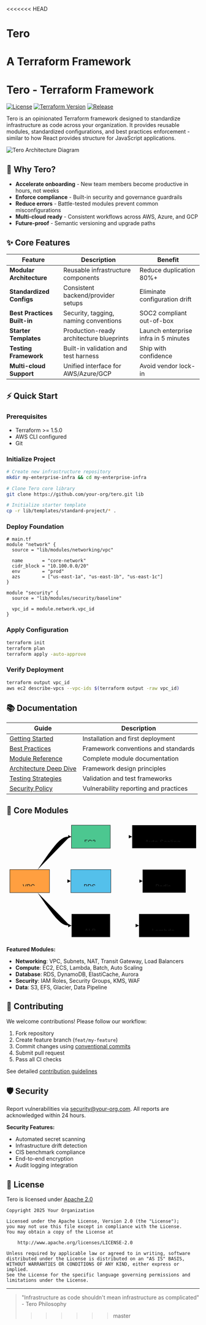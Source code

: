 <<<<<<< HEAD
# Tero
A Terraform Framework 
=======
# Tero - Terraform Framework

[![License](https://img.shields.io/badge/License-Apache%202.0-blue.svg)](LICENSE)
[![Terraform Version](https://img.shields.io/badge/terraform-%3E%3D%201.5.0-blue)](.terraform-version)
[![Release](https://img.shields.io/badge/Release-v1.0.0-success)](CHANGELOG.md)

Tero is an opinionated Terraform framework designed to standardize infrastructure as code across your organization. It provides reusable modules, standardized configurations, and best practices enforcement - similar to how React provides structure for JavaScript applications.


![Tero Architecture Diagram](https://raw.githubusercontent.com/Root-acess/images/main/deepseek_mermaid_20250817_f517ee.svg)
## 🚀 Why Tero?

- **Accelerate onboarding** - New team members become productive in hours, not weeks
- **Enforce compliance** - Built-in security and governance guardrails
- **Reduce errors** - Battle-tested modules prevent common misconfigurations
- **Multi-cloud ready** - Consistent workflows across AWS, Azure, and GCP
- **Future-proof** - Semantic versioning and upgrade paths

## ✨ Core Features

| Feature | Description | Benefit |
|---------|-------------|---------|
| **Modular Architecture** | Reusable infrastructure components | Reduce duplication 80%+ |
| **Standardized Configs** | Consistent backend/provider setups | Eliminate configuration drift |
| **Best Practices Built-in** | Security, tagging, naming conventions | SOC2 compliant out-of-box |
| **Starter Templates** | Production-ready architecture blueprints | Launch enterprise infra in 5 minutes |
| **Testing Framework** | Built-in validation and test harness | Ship with confidence |
| **Multi-cloud Support** | Unified interface for AWS/Azure/GCP | Avoid vendor lock-in |

## ⚡ Quick Start

### Prerequisites
- Terraform >= 1.5.0
- AWS CLI configured
- Git

### Initialize Project
```bash
# Create new infrastructure repository
mkdir my-enterprise-infra && cd my-enterprise-infra

# Clone Tero core library
git clone https://github.com/your-org/tero.git lib

# Initialize starter template
cp -r lib/templates/standard-project/* .
```

### Deploy Foundation
```hcl
# main.tf
module "network" {
  source = "lib/modules/networking/vpc"

  name       = "core-network"
  cidr_block = "10.100.0.0/20"
  env        = "prod"
  azs        = ["us-east-1a", "us-east-1b", "us-east-1c"]
}

module "security" {
  source = "lib/modules/security/baseline"

  vpc_id = module.network.vpc_id
}
```

### Apply Configuration
```bash
terraform init
terraform plan
terraform apply -auto-approve
```

### Verify Deployment
```bash
terraform output vpc_id
aws ec2 describe-vpcs --vpc-ids $(terraform output -raw vpc_id)
```

## 📚 Documentation

| Guide | Description | 
|-------|-------------|
| [Getting Started](docs/getting-started.md) | Installation and first deployment |
| [Best Practices](docs/best-practices.md) | Framework conventions and standards |
| [Module Reference](docs/module-reference.md) | Complete module documentation |
| [Architecture Deep Dive](docs/architecture.md) | Framework design principles |
| [Testing Strategies](docs/testing-guide.md) | Validation and test frameworks |
| [Security Policy](docs/security-policy.md) | Vulnerability reporting and practices |

## 🧩 Core Modules
<svg xmlns:xlink="http://www.w3.org/1999/xlink" aria-roledescription="flowchart-v2" role="graphics-document document" viewBox="0 0 452.4833068847656 278" style="max-width: 100%;" class="flowchart" xmlns="http://www.w3.org/2000/svg" width="100%" id="mermaid-svg-38" height="100%"><style>#mermaid-svg-38{font-family:"trebuchet ms",verdana,arial,sans-serif;font-size:16px;fill:#ccc;}@keyframes edge-animation-frame{from{stroke-dashoffset:0;}}@keyframes dash{to{stroke-dashoffset:0;}}#mermaid-svg-38 .edge-animation-slow{stroke-dasharray:9,5!important;stroke-dashoffset:900;animation:dash 50s linear infinite;stroke-linecap:round;}#mermaid-svg-38 .edge-animation-fast{stroke-dasharray:9,5!important;stroke-dashoffset:900;animation:dash 20s linear infinite;stroke-linecap:round;}#mermaid-svg-38 .error-icon{fill:#a44141;}#mermaid-svg-38 .error-text{fill:#ddd;stroke:#ddd;}#mermaid-svg-38 .edge-thickness-normal{stroke-width:1px;}#mermaid-svg-38 .edge-thickness-thick{stroke-width:3.5px;}#mermaid-svg-38 .edge-pattern-solid{stroke-dasharray:0;}#mermaid-svg-38 .edge-thickness-invisible{stroke-width:0;fill:none;}#mermaid-svg-38 .edge-pattern-dashed{stroke-dasharray:3;}#mermaid-svg-38 .edge-pattern-dotted{stroke-dasharray:2;}#mermaid-svg-38 .marker{fill:lightgrey;stroke:lightgrey;}#mermaid-svg-38 .marker.cross{stroke:lightgrey;}#mermaid-svg-38 svg{font-family:"trebuchet ms",verdana,arial,sans-serif;font-size:16px;}#mermaid-svg-38 p{margin:0;}#mermaid-svg-38 .label{font-family:"trebuchet ms",verdana,arial,sans-serif;color:#ccc;}#mermaid-svg-38 .cluster-label text{fill:#F9FFFE;}#mermaid-svg-38 .cluster-label span{color:#F9FFFE;}#mermaid-svg-38 .cluster-label span p{background-color:transparent;}#mermaid-svg-38 .label text,#mermaid-svg-38 span{fill:#ccc;color:#ccc;}#mermaid-svg-38 .node rect,#mermaid-svg-38 .node circle,#mermaid-svg-38 .node ellipse,#mermaid-svg-38 .node polygon,#mermaid-svg-38 .node path{fill:#1f2020;stroke:#ccc;stroke-width:1px;}#mermaid-svg-38 .rough-node .label text,#mermaid-svg-38 .node .label text,#mermaid-svg-38 .image-shape .label,#mermaid-svg-38 .icon-shape .label{text-anchor:middle;}#mermaid-svg-38 .node .katex path{fill:#000;stroke:#000;stroke-width:1px;}#mermaid-svg-38 .rough-node .label,#mermaid-svg-38 .node .label,#mermaid-svg-38 .image-shape .label,#mermaid-svg-38 .icon-shape .label{text-align:center;}#mermaid-svg-38 .node.clickable{cursor:pointer;}#mermaid-svg-38 .root .anchor path{fill:lightgrey!important;stroke-width:0;stroke:lightgrey;}#mermaid-svg-38 .arrowheadPath{fill:lightgrey;}#mermaid-svg-38 .edgePath .path{stroke:lightgrey;stroke-width:2.0px;}#mermaid-svg-38 .flowchart-link{stroke:lightgrey;fill:none;}#mermaid-svg-38 .edgeLabel{background-color:hsl(0, 0%, 34.4117647059%);text-align:center;}#mermaid-svg-38 .edgeLabel p{background-color:hsl(0, 0%, 34.4117647059%);}#mermaid-svg-38 .edgeLabel rect{opacity:0.5;background-color:hsl(0, 0%, 34.4117647059%);fill:hsl(0, 0%, 34.4117647059%);}#mermaid-svg-38 .labelBkg{background-color:rgba(87.75, 87.75, 87.75, 0.5);}#mermaid-svg-38 .cluster rect{fill:hsl(180, 1.5873015873%, 28.3529411765%);stroke:rgba(255, 255, 255, 0.25);stroke-width:1px;}#mermaid-svg-38 .cluster text{fill:#F9FFFE;}#mermaid-svg-38 .cluster span{color:#F9FFFE;}#mermaid-svg-38 div.mermaidTooltip{position:absolute;text-align:center;max-width:200px;padding:2px;font-family:"trebuchet ms",verdana,arial,sans-serif;font-size:12px;background:hsl(20, 1.5873015873%, 12.3529411765%);border:1px solid rgba(255, 255, 255, 0.25);border-radius:2px;pointer-events:none;z-index:100;}#mermaid-svg-38 .flowchartTitleText{text-anchor:middle;font-size:18px;fill:#ccc;}#mermaid-svg-38 rect.text{fill:none;stroke-width:0;}#mermaid-svg-38 .icon-shape,#mermaid-svg-38 .image-shape{background-color:hsl(0, 0%, 34.4117647059%);text-align:center;}#mermaid-svg-38 .icon-shape p,#mermaid-svg-38 .image-shape p{background-color:hsl(0, 0%, 34.4117647059%);padding:2px;}#mermaid-svg-38 .icon-shape rect,#mermaid-svg-38 .image-shape rect{opacity:0.5;background-color:hsl(0, 0%, 34.4117647059%);fill:hsl(0, 0%, 34.4117647059%);}#mermaid-svg-38 :root{--mermaid-font-family:"trebuchet ms",verdana,arial,sans-serif;}</style><g><marker orient="auto" markerHeight="8" markerWidth="8" markerUnits="userSpaceOnUse" refY="5" refX="5" viewBox="0 0 10 10" class="marker flowchart-v2" id="mermaid-svg-38_flowchart-v2-pointEnd"><path style="stroke-width: 1px; stroke-dasharray: 1px, 0px;" class="arrowMarkerPath" d="M 0 0 L 10 5 L 0 10 z"></path></marker><marker orient="auto" markerHeight="8" markerWidth="8" markerUnits="userSpaceOnUse" refY="5" refX="4.5" viewBox="0 0 10 10" class="marker flowchart-v2" id="mermaid-svg-38_flowchart-v2-pointStart"><path style="stroke-width: 1px; stroke-dasharray: 1px, 0px;" class="arrowMarkerPath" d="M 0 5 L 10 10 L 10 0 z"></path></marker><marker orient="auto" markerHeight="11" markerWidth="11" markerUnits="userSpaceOnUse" refY="5" refX="11" viewBox="0 0 10 10" class="marker flowchart-v2" id="mermaid-svg-38_flowchart-v2-circleEnd"><circle style="stroke-width: 1px; stroke-dasharray: 1px, 0px;" class="arrowMarkerPath" r="5" cy="5" cx="5"></circle></marker><marker orient="auto" markerHeight="11" markerWidth="11" markerUnits="userSpaceOnUse" refY="5" refX="-1" viewBox="0 0 10 10" class="marker flowchart-v2" id="mermaid-svg-38_flowchart-v2-circleStart"><circle style="stroke-width: 1px; stroke-dasharray: 1px, 0px;" class="arrowMarkerPath" r="5" cy="5" cx="5"></circle></marker><marker orient="auto" markerHeight="11" markerWidth="11" markerUnits="userSpaceOnUse" refY="5.2" refX="12" viewBox="0 0 11 11" class="marker cross flowchart-v2" id="mermaid-svg-38_flowchart-v2-crossEnd"><path style="stroke-width: 2px; stroke-dasharray: 1px, 0px;" class="arrowMarkerPath" d="M 1,1 l 9,9 M 10,1 l -9,9"></path></marker><marker orient="auto" markerHeight="11" markerWidth="11" markerUnits="userSpaceOnUse" refY="5.2" refX="-1" viewBox="0 0 11 11" class="marker cross flowchart-v2" id="mermaid-svg-38_flowchart-v2-crossStart"><path style="stroke-width: 2px; stroke-dasharray: 1px, 0px;" class="arrowMarkerPath" d="M 1,1 l 9,9 M 10,1 l -9,9"></path></marker><g class="root"><g class="clusters"></g><g class="edgePaths"><path marker-end="url(#mermaid-svg-38_flowchart-v2-pointEnd)" style="" class="edge-thickness-normal edge-pattern-solid edge-thickness-normal edge-pattern-solid flowchart-link" id="L_A_B_0" d="M72.989,112L81.805,99.167C90.62,86.333,108.252,60.667,120.788,47.833C133.325,35,140.767,35,144.487,35L148.208,35"></path><path marker-end="url(#mermaid-svg-38_flowchart-v2-pointEnd)" style="" class="edge-thickness-normal edge-pattern-solid edge-thickness-normal edge-pattern-solid flowchart-link" id="L_A_C_0" d="M100.883,139L105.05,139C109.217,139,117.55,139,125.217,139C132.883,139,139.883,139,143.383,139L146.883,139"></path><path marker-end="url(#mermaid-svg-38_flowchart-v2-pointEnd)" style="" class="edge-thickness-normal edge-pattern-solid edge-thickness-normal edge-pattern-solid flowchart-link" id="L_A_D_0" d="M72.989,166L81.805,178.833C90.62,191.667,108.252,217.333,120.862,230.167C133.472,243,141.061,243,144.856,243L148.65,243"></path><path marker-end="url(#mermaid-svg-38_flowchart-v2-pointEnd)" style="" class="edge-thickness-normal edge-pattern-solid edge-thickness-normal edge-pattern-solid flowchart-link" id="L_B_E_0" d="M243.325,35L247.712,35C252.1,35,260.875,35,268.762,35C276.65,35,283.65,35,287.15,35L290.65,35"></path><path marker-end="url(#mermaid-svg-38_flowchart-v2-pointEnd)" style="" class="edge-thickness-normal edge-pattern-solid edge-thickness-normal edge-pattern-solid flowchart-link" id="L_D_F_0" d="M242.883,243L247.344,243C251.806,243,260.728,243,271.356,243C281.983,243,294.317,243,300.483,243L306.65,243"></path><path marker-end="url(#mermaid-svg-38_flowchart-v2-pointEnd)" style="" class="edge-thickness-normal edge-pattern-solid edge-thickness-normal edge-pattern-solid flowchart-link" id="L_C_G_0" d="M244.65,139L248.817,139C252.983,139,261.317,139,273.061,139C284.806,139,299.961,139,307.539,139L315.117,139"></path></g><g class="edgeLabels"><g class="edgeLabel"><g transform="translate(0, 0)" class="label"><foreignObject height="0" width="0"><div class="labelBkg" xmlns="http://www.w3.org/1999/xhtml" style="display: table-cell; white-space: nowrap; line-height: 1.5; max-width: 200px; text-align: center;"><span class="edgeLabel"></span></div></foreignObject></g></g><g class="edgeLabel"><g transform="translate(0, 0)" class="label"><foreignObject height="0" width="0"><div class="labelBkg" xmlns="http://www.w3.org/1999/xhtml" style="display: table-cell; white-space: nowrap; line-height: 1.5; max-width: 200px; text-align: center;"><span class="edgeLabel"></span></div></foreignObject></g></g><g class="edgeLabel"><g transform="translate(0, 0)" class="label"><foreignObject height="0" width="0"><div class="labelBkg" xmlns="http://www.w3.org/1999/xhtml" style="display: table-cell; white-space: nowrap; line-height: 1.5; max-width: 200px; text-align: center;"><span class="edgeLabel"></span></div></foreignObject></g></g><g class="edgeLabel"><g transform="translate(0, 0)" class="label"><foreignObject height="0" width="0"><div class="labelBkg" xmlns="http://www.w3.org/1999/xhtml" style="display: table-cell; white-space: nowrap; line-height: 1.5; max-width: 200px; text-align: center;"><span class="edgeLabel"></span></div></foreignObject></g></g><g class="edgeLabel"><g transform="translate(0, 0)" class="label"><foreignObject height="0" width="0"><div class="labelBkg" xmlns="http://www.w3.org/1999/xhtml" style="display: table-cell; white-space: nowrap; line-height: 1.5; max-width: 200px; text-align: center;"><span class="edgeLabel"></span></div></foreignObject></g></g><g class="edgeLabel"><g transform="translate(0, 0)" class="label"><foreignObject height="0" width="0"><div class="labelBkg" xmlns="http://www.w3.org/1999/xhtml" style="display: table-cell; white-space: nowrap; line-height: 1.5; max-width: 200px; text-align: center;"><span class="edgeLabel"></span></div></foreignObject></g></g></g><g class="nodes"><g transform="translate(54.44166564941406, 139)" id="flowchart-A-0" class="node default"><rect height="54" width="92.88333129882812" y="-27" x="-46.44166564941406" style="fill:#ff9f40 !important;stroke:#333 !important" class="basic label-container"></rect><g transform="translate(-16.441665649414062, -12)" style="" class="label"><rect></rect><foreignObject height="24" width="32.883331298828125"><div xmlns="http://www.w3.org/1999/xhtml" style="display: table-cell; white-space: nowrap; line-height: 1.5; max-width: 200px; text-align: center;"><span class="nodeLabel"><p>VPC</p></span></div></foreignObject></g></g><g transform="translate(197.76666259765625, 35)" id="flowchart-B-1" class="node default"><rect height="54" width="91.11666870117188" y="-27" x="-45.55833435058594" style="fill:#4cc790 !important;stroke:#333 !important" class="basic label-container"></rect><g transform="translate(-15.558334350585938, -12)" style="" class="label"><rect></rect><foreignObject height="24" width="31.116668701171875"><div xmlns="http://www.w3.org/1999/xhtml" style="display: table-cell; white-space: nowrap; line-height: 1.5; max-width: 200px; text-align: center;"><span class="nodeLabel"><p>EC2</p></span></div></foreignObject></g></g><g transform="translate(197.76666259765625, 139)" id="flowchart-C-3" class="node default"><rect height="54" width="93.76666259765625" y="-27" x="-46.883331298828125" style="fill:#54c0eb !important;stroke:#333 !important" class="basic label-container"></rect><g transform="translate(-16.883331298828125, -12)" style="" class="label"><rect></rect><foreignObject height="24" width="33.76666259765625"><div xmlns="http://www.w3.org/1999/xhtml" style="display: table-cell; white-space: nowrap; line-height: 1.5; max-width: 200px; text-align: center;"><span class="nodeLabel"><p>RDS</p></span></div></foreignObject></g></g><g transform="translate(197.76666259765625, 243)" id="flowchart-D-5" class="node default"><rect height="54" width="90.23333740234375" y="-27" x="-45.116668701171875" style="" class="basic label-container"></rect><g transform="translate(-15.116668701171875, -12)" style="" class="label"><rect></rect><foreignObject height="24" width="30.23333740234375"><div xmlns="http://www.w3.org/1999/xhtml" style="display: table-cell; white-space: nowrap; line-height: 1.5; max-width: 200px; text-align: center;"><span class="nodeLabel"><p>ALB</p></span></div></foreignObject></g></g><g transform="translate(369.56665802001953, 35)" id="flowchart-E-7" class="node default"><rect height="54" width="149.8333282470703" y="-27" x="-74.91666412353516" style="" class="basic label-container"></rect><g transform="translate(-44.916664123535156, -12)" style="" class="label"><rect></rect><foreignObject height="24" width="89.83332824707031"><div xmlns="http://www.w3.org/1999/xhtml" style="display: table-cell; white-space: nowrap; line-height: 1.5; max-width: 200px; text-align: center;"><span class="nodeLabel"><p>Auto Scaling</p></span></div></foreignObject></g></g><g transform="translate(369.56665802001953, 243)" id="flowchart-F-9" class="node default"><rect height="54" width="117.83332824707031" y="-27" x="-58.916664123535156" style="" class="basic label-container"></rect><g transform="translate(-28.916664123535156, -12)" style="" class="label"><rect></rect><foreignObject height="24" width="57.83332824707031"><div xmlns="http://www.w3.org/1999/xhtml" style="display: table-cell; white-space: nowrap; line-height: 1.5; max-width: 200px; text-align: center;"><span class="nodeLabel"><p>Lambda</p></span></div></foreignObject></g></g><g transform="translate(369.56665802001953, 139)" id="flowchart-G-11" class="node default"><rect height="54" width="100.89999389648438" y="-27" x="-50.44999694824219" style="" class="basic label-container"></rect><g transform="translate(-20.449996948242188, -12)" style="" class="label"><rect></rect><foreignObject height="24" width="40.899993896484375"><div xmlns="http://www.w3.org/1999/xhtml" style="display: table-cell; white-space: nowrap; line-height: 1.5; max-width: 200px; text-align: center;"><span class="nodeLabel"><p>Redis</p></span></div></foreignObject></g></g></g></g></g></svg>

**Featured Modules:**
- **Networking**: VPC, Subnets, NAT, Transit Gateway, Load Balancers
- **Compute**: EC2, ECS, Lambda, Batch, Auto Scaling
- **Database**: RDS, DynamoDB, ElastiCache, Aurora
- **Security**: IAM Roles, Security Groups, KMS, WAF
- **Data**: S3, EFS, Glacier, Data Pipeline

## 🤝 Contributing

We welcome contributions! Please follow our workflow:
1. Fork repository
2. Create feature branch (`feat/my-feature`)
3. Commit changes using [conventional commits](https://www.conventionalcommits.org/)
4. Submit pull request
5. Pass all CI checks

See detailed [contribution guidelines](CONTRIBUTING.md)

## 🛡️ Security

Report vulnerabilities via [security@your-org.com](mailto:security@your-org.com). All reports are acknowledged within 24 hours.

**Security Features:**
- Automated secret scanning
- Infrastructure drift detection
- CIS benchmark compliance
- End-to-end encryption
- Audit logging integration

## 📜 License

Tero is licensed under [Apache 2.0](LICENSE)

```text
Copyright 2025 Your Organization

Licensed under the Apache License, Version 2.0 (the "License");
you may not use this file except in compliance with the License.
You may obtain a copy of the License at

    http://www.apache.org/licenses/LICENSE-2.0

Unless required by applicable law or agreed to in writing, software
distributed under the License is distributed on an "AS IS" BASIS,
WITHOUT WARRANTIES OR CONDITIONS OF ANY KIND, either express or implied.
See the License for the specific language governing permissions and
limitations under the License.
```

---
> "Infrastructure as code shouldn't mean infrastructure as complicated" - Tero Philosophy
>>>>>>> master
